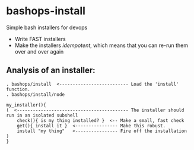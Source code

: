 # bashops-install
Simple bash installers for devops

 * Write FAST installers
 * Make the installers _idempotent_, which means that you can re-run them over and over again
 


## Analysis of an installer:

	. bashops/install  <-------------------------- Load the 'install' function.
	. bashops/install/node

	my_installer(){
	(  <------------------------------------------ The installer should run in an isolated subshell
		check(){ is my thing installed? }  <-- Make a small, fast check
		get(){ install it }  <---------------- Make this robust.
		install "my thing"   <---------------- Fire off the installation
	)
	}

